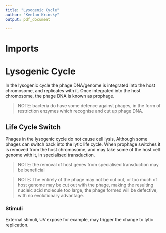 ```yaml
---
title: "Lysogenic Cycle"
author: "Keelan Krinsky"
output: pdf_document

---
```


# Imports

# Lysogenic Cycle
In the lysogenic cycle the phage DNA/genome is integrated into the host chromosome, and replicates with it. Once integrated into the host chromosome, the phage DNA is known as prophage. 

>NOTE: bacteria do have some defence against phages, in the form of restriction enzymes which recognise and cut up phage DNA.

## Life Cycle Switch
Phages in the lysogenic cycle do not cause cell lysis, Although some phages can switch back into the lytic life cycle. When prophage switches it is removed from the host chromosome, and may take some of the host cell genome with it, in specialised transduction. 

>NOTE: the removal of host genes from specialised transduction may be beneficial 


> NOTE: The entirely of the phage may not be cut out, or too much of host genome may be cut out with the phage, making the resulting nucleic acid molecule too large, the phage formed will be defective, with no evolutionary advantage.

### Stimuli
External stimuli, UV expose for example, may trigger the change to lytic replication. 




